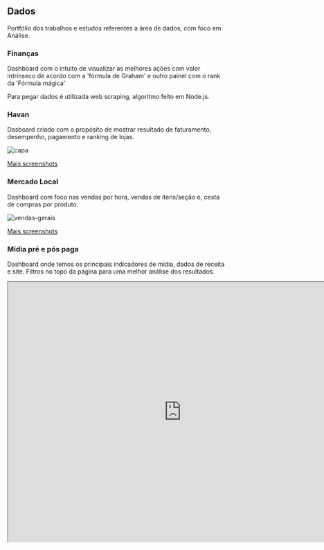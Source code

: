 ## Dados
Portfólio dos trabalhos e estudos referentes a área de dados, com foco em Análise.

### Finanças
Dashboard com o intuíto de visualizar as melhores ações com valor intrínseco de acordo com a 'fórmula de Graham' e outro painel com o rank da 'Fórmula mágica'

Para pegar dados é utilizada web scraping, algoritmo feito em Node.js.

### Havan
Dasboard criado com o propósito de mostrar resultado de faturamento, desempenho, pagamento e ranking de lojas.

![capa](https://user-images.githubusercontent.com/4234459/121745235-88b24d80-cada-11eb-890a-ff04a939c887.jpeg)

[Mais screenshots](./havan/)

### Mercado Local
Dashboard com foco nas vendas por hora, vendas de itens/seção e, cesta de compras por produto.

![vendas-gerais](https://user-images.githubusercontent.com/4234459/121745330-9071f200-cada-11eb-87ca-4a870a631fe4.PNG)

[Mais screenshots](./mercado-local/)

### Mídia pré e pós paga

Dashboard onde temos os principais indicadores de mídia, dados de receita e site. Filtros no topo da página para uma melhor análise dos resultados.

<iframe src="https://github.com/hzvieira/portfolio/files/10368581/Portifolio.pdf" width="800" height="600"></iframe>


